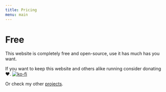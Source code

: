 ```yaml
---
title: Pricing
menu: main
---
```


# Free

This website is completely free and open-source, use it has much has you want.

If you want to keep this website and others alike running consider donating ❤️.
[![ko-fi](https://ko-fi.com/img/githubbutton_sm.svg)](https://ko-fi.com/N4N56KOTY)

Or check my other [projects](https://github.com/MatiasAgelvis).